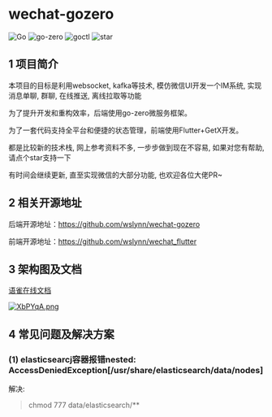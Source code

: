 # wechat-gozero

![Go](https://img.shields.io/badge/Go-1.18-blue.svg)
![go-zero](https://img.shields.io/badge/go_zero-1.3.3-blue.svg) 
![goctl](https://img.shields.io/badge/goctl-1.3.5-blue.svg)
![star](https://img.shields.io/github/stars/wslynn/wechat-gozero?style=social)


## 1 项目简介
本项目的目标是利用websocket, kafka等技术, 模仿微信UI开发一个IM系统, 实现消息单聊, 群聊, 在线推送, 离线拉取等功能

为了提升开发和重构效率，后端使用go-zero微服务框架。

为了一套代码支持全平台和便捷的状态管理，前端使用Flutter+GetX开发。

都是比较新的技术栈, 网上参考资料不多, 一步步做到现在不容易, 如果对您有帮助, 请点个star支持一下 

有时间会继续更新, 直至实现微信的大部分功能, 也欢迎各位大佬PR~


## 2 相关开源地址
后端开源地址：https://github.com/wslynn/wechat-gozero

前端开源地址：https://github.com/wslynn/wechat_flutter


## 3 架构图及文档
[语雀在线文档](https://www.yuque.com/docs/share/77c846d2-51f8-4a25-8330-fa036a8a4cbe)

[![XbPYqA.png](https://s1.ax1x.com/2022/06/16/XbPYqA.png)](https://imgtu.com/i/XbPYqA)

## 4 常见问题及解决方案
### (1) elasticsearcj容器报错nested: AccessDeniedException[/usr/share/elasticsearch/data/nodes]
解决: 
> chmod 777 data/elasticsearch/**

